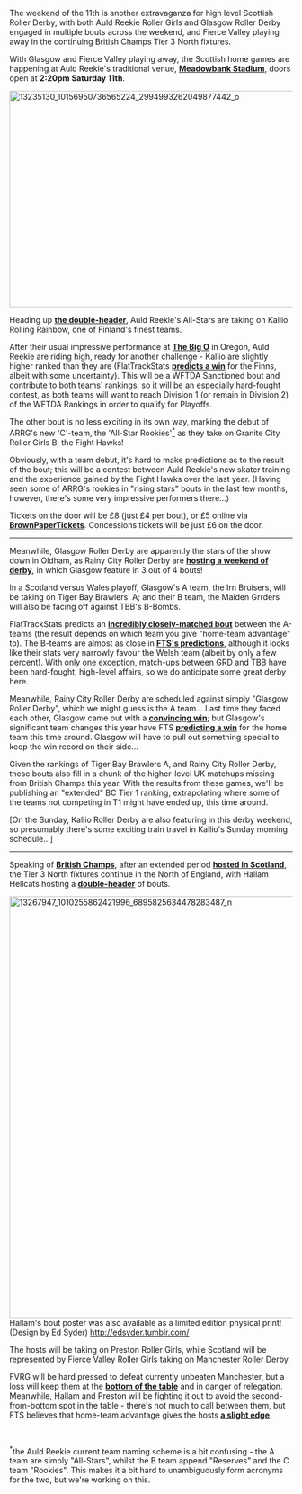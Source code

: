 <html><body><p>The weekend of the 11th is another extravaganza for high level Scottish Roller Derby, with both Auld Reekie Roller Girls and Glasgow Roller Derby engaged in multiple bouts across the weekend, and Fierce Valley playing away in the continuing British Champs Tier 3 North fixtures.

With Glasgow and Fierce Valley playing away, the Scottish home games are happening at Auld Reekie's traditional venue, <strong><a href="https://www.google.co.uk/maps/place/Meadowbank+Sports+Centre/@55.956622,-3.1585026,17z/data=!3m1!4b1!4m5!3m4!1s0x4887b86eb150070f:0x6955a8c9b9a10cc5!8m2!3d55.956619!4d-3.1563086">Meadowbank Stadium</a></strong>, doors open at <strong>2:20pm Saturday 11th</strong>.

<img class="aligncenter size-large wp-image-7441" src="https://www.scottishrollerderbyblog.com/2016/06/13235130_10156950736565224_2994993262049877442_o.jpg?w=1024" alt="13235130_10156950736565224_2994993262049877442_o" width="1024" height="385">

Heading up <strong><a href="https://www.facebook.com/events/350352705088707/">the double-header</a></strong>, Auld Reekie's All-Stars are taking on Kallio Rolling Rainbow, one of Finland's finest teams.

After their usual impressive performance at <strong><a href="https://www.scottishrollerderbyblog.com/posts/2016/03/16/the-big-o-2016-schedule-timezones/">The Big O</a></strong> in Oregon, Auld Reekie are riding high, ready for another challenge - Kallio are slightly higher ranked than they are (FlatTrackStats <strong><a href="http://flattrackstats.com/bouts/79684/rankings">predicts a win</a></strong> for the Finns, albeit with some uncertainty). This will be a WFTDA Sanctioned bout and contribute to both teams' rankings, so it will be an especially hard-fought contest, as both teams will want to reach Division 1 (or remain in Division 2) of the WFTDA Rankings in order to qualify for Playoffs.

The other bout is no less exciting in its own way, marking the debut of ARRG's new 'C'-team, the 'All-Star Rookies'<a href="#sup"><sup>*</sup></a> as they take on Granite City Roller Girls B, the Fight Hawks!

Obviously, with a team debut, it's hard to make predictions as to the result of the bout; this will be a contest between Auld Reekie's new skater training and the experience gained by the Fight Hawks over the last year. (Having seen some of ARRG's rookies in "rising stars" bouts in the last few months, however, there's some very impressive performers there...)

Tickets on the door will be £8 (just £4 per bout), or £5 online via <strong><a href="http://www.brownpapertickets.com/event/2553305">BrownPaperTickets</a></strong>. Concessions tickets will be just £6 on the door.

</p><hr>

Meanwhile, Glasgow Roller Derby are apparently the stars of the show down in Oldham, as Rainy City Roller Derby are <strong><a href="http://rainycityrollerderby.com/event/euro-weekender/">hosting a weekend of derby</a></strong>, in which Glasgow feature in 3 out of 4 bouts!

In a Scotland versus Wales playoff, Glasgow's A team, the Irn Bruisers, will be taking on Tiger Bay Brawlers' A; and their B team, the Maiden Grrders will also be facing off against TBB's B-Bombs.

FlatTrackStats predicts an <strong><a href="http://flattrackstats.com/predictortool/q/7953/7929">incredibly closely-matched bout</a></strong> between the A-teams (the result depends on which team you give "home-team advantage" to). The B-teams are almost as close in <strong><a href="http://flattrackstats.com/predictortool/q/10262/11067">FTS's predictions</a></strong>, although it looks like their stats very narrowly favour the Welsh team (albeit by only a few percent). With only one exception, match-ups between GRD and TBB have been hard-fought, high-level affairs, so we do anticipate some great derby here.

Meanwhile, Rainy City Roller Derby are scheduled against simply "Glasgow Roller Derby", which we might guess is the A team... Last time they faced each other, Glasgow came out with a <strong><a href="http://flattrackstats.com/bouts/59869">convincing win</a></strong>; but Glasgow's significant team changes this year have FTS <strong><a href="http://flattrackstats.com/predictortool/q/10262/11067">predicting a win</a></strong> for the home team this time around. Glasgow will have to pull out something special to keep the win record on their side...

Given the rankings of Tiger Bay Brawlers A, and Rainy City Roller Derby, these bouts also fill in a chunk of the higher-level UK matchups missing from British Champs this year. With the results from these games, we'll be publishing an "extended" BC Tier 1 ranking, extrapolating where some of the teams not competing in T1 might have ended up, this time around.

[On the Sunday, Kallio Roller Derby are also featuring in this derby weekend, so presumably there's some exciting train travel in Kallio's Sunday morning schedule...]

<hr>

Speaking of <strong><a href="http://britishchamps.com">British Champs</a></strong>, after an extended period <strong><a href="https://www.scottishrollerderbyblog.com/posts/2016/05/17/british-champs-at-dundee/">hosted in Scotland</a></strong>, the Tier 3 North fixtures continue in the North of England, with Hallam Hellcats hosting a <strong><a href="https://www.facebook.com/events/587023974805101/">double-header</a></strong> of bouts.

<img class="alignnone size-full wp-image-7445" src="/2016/06/13267947_1010255862421996_6895825634478283487_n.jpg" alt="13267947_1010255862421996_6895825634478283487_n" width="530" height="750"> Hallam's bout poster was also available as a limited edition physical print! (Design by Ed Syder) <a href="http://edsyder.tumblr.com/">http://edsyder.tumblr.com/</a>

The hosts will be taking on Preston Roller Girls, while Scotland will be represented by Fierce Valley Roller Girls taking on Manchester Roller Derby.

FVRG will be hard pressed to defeat currently unbeaten Manchester, but a loss will keep them at the <strong><a href="http://www.britishchamps.com/womens-tables-2016/">bottom of the table</a></strong> and in danger of relegation. Meanwhile, Hallam and Preston will be fighting it out to avoid the second-from-bottom spot in the table - there's not much to call between them, but FTS believes that home-team advantage gives the hosts <strong><a href="http://flattrackstats.com/predictortool/q/25963/8972">a slight edge</a></strong>.

 

<a id="sup"></a><sup>*</sup>the Auld Reekie current team naming scheme is a bit confusing - the A team are simply "All-Stars", whilst the B team append "Reserves" and the C team "Rookies". This makes it a bit hard to unambiguously form acronyms for the two, but we're working on this.</body></html>
